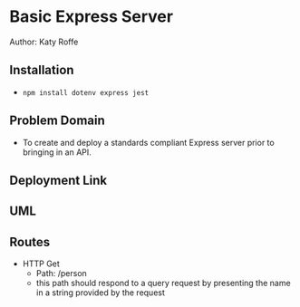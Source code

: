 # Basic Express Server

Author: Katy Roffe

## Installation

* `npm install dotenv express jest`

## Problem Domain

* To create and deploy a standards compliant Express server prior to bringing in an API.

## Deployment Link

## UML

## Routes

* HTTP Get
  * Path: /person
  * this path should respond to a query request by presenting the name in a string provided by the request
